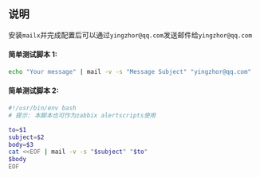 ## 说明

安装`mailx`并完成配置后可以通过`yingzhor@qq.com`发送邮件给`yingzhor@qq.com`

#### 简单测试脚本 1:

```bash
echo "Your message" | mail -v -s "Message Subject" "yingzhor@qq.com"
```

#### 简单测试脚本 2:

```bash
#!/usr/bin/env bash
# 提示: 本脚本也可作为zabbix alertscripts使用

to=$1
subject=$2
body=$3
cat <<EOF | mail -v -s "$subject" "$to"
$body
EOF
```
